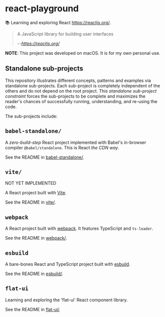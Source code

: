# react-playground

📚 Learning and exploring React <https://reactjs.org/>.

> A JavaScript library for building user interfaces
> 
> --<cite>https://reactjs.org/</cite>

**NOTE**: This project was developed on macOS. It is for my own personal use.

## Standalone sub-projects

This repository illustrates different concepts, patterns and examples via standalone sub-projects. Each sub-project is
completely independent of the others and do not depend on the root project. This _standalone sub-project constraint_
forces the sub-projects to be complete and maximizes the reader's chances of successfully running, understanding, and
re-using the code.

The sub-projects include:

## `babel-standalone/`

A *zero-build-step* React project implemented with Babel's in-browser compiler `@babel/standalone`. This is React *the CDN way*.

See the README in [babel-standalone/](babel-standalone/).

## `vite/`

NOT YET IMPLEMENTED

A React project built with [Vite](https://vitejs.dev/).

See the README in [vite/](vite/).

## `webpack`

A React project built with [webpack](https://webpack.js.org/). It features TypeScript and `ts-loader`.

See the README in [webpack/](webpack/).

## `esbuild`

A bare-bones React and TypeScript project built with [esbuild](https://esbuild.github.io/).

See the README in [esbuild/](esbuild/).

## `flat-ui`

Learning and exploring the 'flat-ui' React component library.

See the README in [flat-ui/](flat-ui/).
